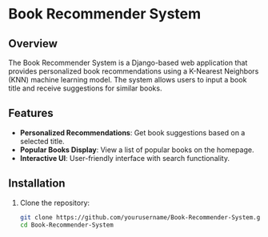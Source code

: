 # Book Recommender System

## Overview

The Book Recommender System is a Django-based web application that provides personalized book recommendations using a K-Nearest Neighbors (KNN) machine learning model. The system allows users to input a book title and receive suggestions for similar books.

## Features

- **Personalized Recommendations**: Get book suggestions based on a selected title.
- **Popular Books Display**: View a list of popular books on the homepage.
- **Interactive UI**: User-friendly interface with search functionality.

## Installation

1. Clone the repository:
   ```bash
   git clone https://github.com/yourusername/Book-Recommender-System.git
   cd Book-Recommender-System

